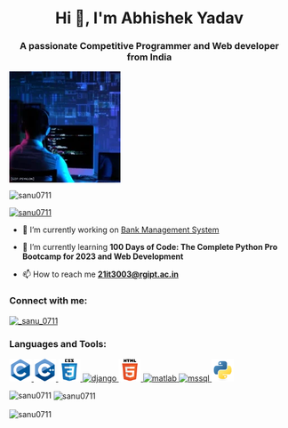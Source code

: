 <h1 align="center">Hi 👋, I'm Abhishek Yadav</h1>
<h3 align="center">A passionate Competitive Programmer and Web developer from India</h3>

<img align="center" src="coding.webp">

<p align="left"> <img src="https://komarev.com/ghpvc/?username=sanu0711&label=Profile%20views&color=0e75b6&style=flat" alt="sanu0711" /> </p>

<p align="left"> <a href="https://github.com/ryo-ma/github-profile-trophy"><img src="https://github-profile-trophy.vercel.app/?username=sanu0711" alt="sanu0711" /></a> </p>

- 🔭 I’m currently working on [Bank Management System](https://sanu0711.github.io/Bank-Management-System/index.html)

- 🌱 I’m currently learning **100 Days of Code: The Complete Python Pro Bootcamp for 2023 and Web Development**

- 📫 How to reach me **21it3003@rgipt.ac.in**

<h3 align="left">Connect with me:</h3>
<p align="left">
<a href="https://www.hackerrank.com/_sanu_0711" target="blank"><img align="center" src="https://raw.githubusercontent.com/rahuldkjain/github-profile-readme-generator/master/src/images/icons/Social/hackerrank.svg" alt="_sanu_0711" height="30" width="40" /></a>
</p>

<h3 align="left">Languages and Tools:</h3>
<p align="left"> <a href="https://www.cprogramming.com/" target="_blank" rel="noreferrer"> <img src="https://raw.githubusercontent.com/devicons/devicon/master/icons/c/c-original.svg" alt="c" width="40" height="40"/> </a> <a href="https://www.w3schools.com/cpp/" target="_blank" rel="noreferrer"> <img src="https://raw.githubusercontent.com/devicons/devicon/master/icons/cplusplus/cplusplus-original.svg" alt="cplusplus" width="40" height="40"/> </a> <a href="https://www.w3schools.com/css/" target="_blank" rel="noreferrer"> <img src="https://raw.githubusercontent.com/devicons/devicon/master/icons/css3/css3-original-wordmark.svg" alt="css3" width="40" height="40"/> </a> <a href="https://www.djangoproject.com/" target="_blank" rel="noreferrer"> <img src="https://cdn.worldvectorlogo.com/logos/django.svg" alt="django" width="40" height="40"/> </a> <a href="https://www.w3.org/html/" target="_blank" rel="noreferrer"> <img src="https://raw.githubusercontent.com/devicons/devicon/master/icons/html5/html5-original-wordmark.svg" alt="html5" width="40" height="40"/> </a> <a href="https://www.mathworks.com/" target="_blank" rel="noreferrer"> <img src="https://upload.wikimedia.org/wikipedia/commons/2/21/Matlab_Logo.png" alt="matlab" width="40" height="40"/> </a> <a href="https://www.microsoft.com/en-us/sql-server" target="_blank" rel="noreferrer"> <img src="https://www.svgrepo.com/show/303229/microsoft-sql-server-logo.svg" alt="mssql" width="40" height="40"/> </a> <a href="https://www.python.org" target="_blank" rel="noreferrer"> <img src="https://raw.githubusercontent.com/devicons/devicon/master/icons/python/python-original.svg" alt="python" width="40" height="40"/> </a> </p>

<p><img align="left" src="https://github-readme-stats.vercel.app/api/top-langs?username=sanu0711&show_icons=true&locale=en&layout=compact" alt="sanu0711" /></p>

<p>&nbsp;<img align="center" src="https://github-readme-stats.vercel.app/api?username=sanu0711&show_icons=true&locale=en" alt="sanu0711" /></p>

<p><img align="center" src="https://github-readme-streak-stats.herokuapp.com/?user=sanu0711&" alt="sanu0711" /></p>


<!---
sanu0711/sanu0711 is a ✨ special ✨ repository because its `README.md` (this file) appears on your GitHub profile.
You can click the Preview link to take a look at your changes.
--->
